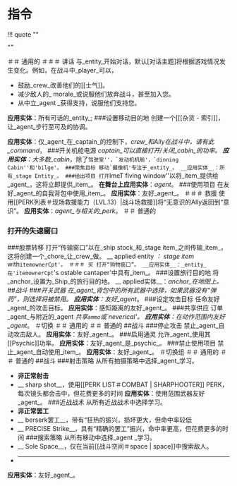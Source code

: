 # 指令
!!! quote ""

    “”

＃＃ 通用的
＃＃＃ 讲话
与_entity_开始对话，默认[对话主题]将根据游戏情况发生变化。例如，在战斗中_player_可以，
 - 鼓励_crew_改善他们的[[士气]]。
 - 减少敌人的_ morale_或说服他们放弃战斗，甚至加入您。
 - 从中立_agent _获得支持，说服他们支持您。

__应用实体__：所有可话的_entity_;
###设置移动目的地
创建一个[[[杂货 - 索引]]，让_agent_步行至可及的协调。

__应用实体__：仅_agent_在_captain_的控制下，_crew_和Ally在战斗中，请有此_command_，
###开关机舱电源
_captain_可以直接打开/关闭_cabin_的功率。
__应用实体__：大多数_cabin_，除了``驾驶室''，`发动机机舱'，`dinning Cabin''和'bilge'。
###聚焦目标
移动`摄像机'专注于_entity_。
__应用实体__：所有_stage Entity_。
###给出项目
打开``ImeT fiving window''以将_item_提供给_agent_，这将立即提供_item_。
__在舞台上应用实体__：_agent_。
###使用项目
在友好_agent_的自我背包中使用_item_。
__应用实体__：友好_agent_。
＃＃＃ 救援
使用[[PERK列表＃现场救援能力（LVL.13）|战斗场救援]]将“无意识的Ally返回到“意识”。
__应用实体__：_agent_与相关的_perk_。
＃＃ 普通的
### ~~打开的失速窗口~~
###股票转移
打开“传输窗口”以在_ship stock_和_stage item_之间传输_item_，这将创建一个_chore_让_crew_做。
__ applied entity __：_ stage item_ with`itemownerCpt'。
＃＃＃ 买
打开“购物窗口”。
__应用实体__：_entity_在'itemownerCpt`'s ostable cantaper'中具有_item_。
###设置旅行目的地
将_anchor_设置为_Ship_的旅行目的地。
__ applied实体__：_anchor_在地图上。
##战斗
###开关武器
在_agent_背包中的所有武器中选择，如果武器没有“弹药”，则选择将被禁用。
__应用实体__：友好_agent_。
###设定攻击目标
任命友好_agent_的攻击目标。
__应用实体__：感知距离的友好_agent_。
###共享供应
订单_agent_与附近的_agent _共享`ammo`或`neverical'。
__应用实体__：在动作范围内友好_agent_。
＃切换
＃＃ 通用的
＃＃ 普通的
##战斗
###停止攻击
禁止_agent_自动攻击敌人。
__应用实体__：友好_agent_。
###启用通灵
允许_agent_使用其[[Psychic]]功率。
__应用实体__：友好_agent_是_psychic_。
###禁止使用项目
禁止_agent_自动使用_item_。
__应用实体__：友好_agent_。
＃切换组
＃＃ 通用的
＃＃ 普通的
##战斗
###射击策略
从所有拍摄策略中选择_agent_学习。
 -  __非正常射击__
 -  __ sharp shot__，使用[[PERK LIST＃COMBAT | SHARPHOOTER]] PERK，每次镜头都会击中，但花费更多的时间
__应用实体__：使用范围武器友好_agent_。
###近战战术
从所有近战战术中选择学习。
 -  __非正常罢工__
 -  __ berserk罢工__，带有“狂热的振兴，损坏更大，但命中率较低
 -  __ PRECISE Strike__，具有“精确的罢工”振兴，命中率更高，但花费更多的时间
###搜索策略
从所有移动中选择_agent _学习。
 -  __ Sole Space__，仅在当前[[战斗空间＃space | space]]中搜索敌人。
 -  _____________________
__应用实体__：友好_agent_。